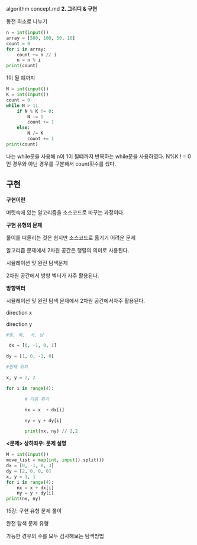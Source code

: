 algorithm concept.md
**2. 그리디 & 구현**

동전 최소로 나누기

```python
n = int(input())
array = [500, 100, 50, 10]
count = 0
for i in array:
    count += n // i
    n = n % i
print(count)
```

1이 될 떄까지

```python
N = int(input())
K = int(input())
count = 0
while N > 1:
    if N % K != 0:
        N -= 1
        count += 1
    else:
        N /= K
        count += 1
print(count)
```

나는 while문을 사용해 n이 1이 될떄까지 반복하는 while문을 사용하였다. N%K ! = 0인 경우와 아닌 경우를 구분해서 count횟수를 셌다.

## 구현

**구현이란**

머릿속에 있는 알고리즘을 소스코드로 바꾸는 과정이다.

**구현 유형의 문제**

풀이를 떠올리는 것은 쉽지만 소스코드로 옮기기 어려운 문제 

알고리즘 문제에서 2차원 공간은 행렬의 의미로 사용된다.

시뮬레이션 및 완전 탐색문제

2차원 공간에서 방향 벡터가 자주 활용된다. 

**방향벡터**

시뮬레이션 및 완전 탐색 문제에서 2차원 공간에서자주 활용된다.

direction x

direction y

```python
#동, 북,  서, 남

 dx = [0, -1, 0, 1]

dy = [1, 0, -1, 0]

#현재 위치

x, y = 2, 2

for i in range(4):

       # 다음 위치

       nx = x  + dx[i]

       ny = y + dy[i]

       print(nx, ny) // 2,2
```

**<문제> 상하좌우: 문제 설명**

```python
M = int(input())
move_list = map(int, input().split())
dx = [0, -1, 0, 3]
dy = [2, 0, 0, 0]
x, y = 1, 1
for i in range(4):
    nx = x + dx[i]
    ny = y + dy[i]
print(nx, ny)
```

15강: 구현 유형 문제 풀이

완전 탐색 문제 유형

가능한 경우의 수를 모두 검사해보는 탐색방법
